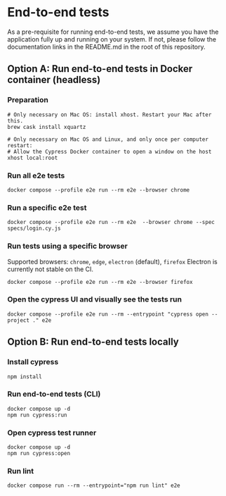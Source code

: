 # End-to-end tests

As a pre-requisite for running end-to-end tests, we assume you have the application fully up and running on your system.
If not, please follow the documentation links in the README.md in the root of this repository.

## Option A: Run end-to-end tests in Docker container (headless)

### Preparation

```shell
# Only necessary on Mac OS: install xhost. Restart your Mac after this.
brew cask install xquartz

# Only necessary on Mac OS and Linux, and only once per computer restart:
# Allow the Cypress Docker container to open a window on the host
xhost local:root
```

### Run all e2e tests

```shell
docker compose --profile e2e run --rm e2e --browser chrome
```

### Run a specific e2e test

```shell
docker compose --profile e2e run --rm e2e  --browser chrome --spec specs/login.cy.js
```

### Run tests using a specific browser

Supported browsers: `chrome`, `edge`, `electron` (default), `firefox`
Electron is currently not stable on the CI.

```shell
docker compose --profile e2e run --rm e2e --browser firefox
```

### Open the cypress UI and visually see the tests run

```shell
docker compose --profile e2e run --rm --entrypoint "cypress open --project ." e2e
```

## Option B: Run end-to-end tests locally

### Install cypress

```shell
npm install
```

### Run end-to-end tests (CLI)

```shell
docker compose up -d
npm run cypress:run
```

### Open cypress test runner

```shell
docker compose up -d
npm run cypress:open
```

### Run lint

```shell
docker compose run --rm --entrypoint="npm run lint" e2e
```
